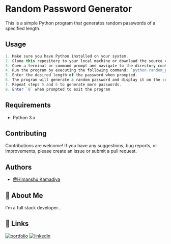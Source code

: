 
# Random Password Generator

This is a simple Python program that generates random passwords of a specified length.


## Usage

```javascript
1. Make sure you have Python installed on your system.
2. Clone this repository to your local machine or download the source code.
3. Open a terminal or command prompt and navigate to the directory containing the program files.
4. Run the program by executing the following command: `python random_password_generator.py`.
5. Enter the desired length of the password when prompted.
6. The program will generate a random password and display it on the console.
7. Repeat steps 5 and 6 to generate more passwords.
8. Enter `0` when prompted to exit the program
```


## Requirements
- Python 3.x
## Contributing

Contributions are welcome! If you have any suggestions, bug reports, or improvements, please create an issue or submit a pull request.


## Authors

- [@Himanshu Kamadiya](https://github.com/HimanshuKamadiya)


## 🚀 About Me
I'm a full stack developer...


## 🔗 Links
[![portfolio](https://img.shields.io/badge/my_portfolio-000?style=for-the-badge&logo=ko-fi&logoColor=white)](https://github.com/HimanshuKamadiya)
[![linkedin](https://img.shields.io/badge/linkedin-0A66C2?style=for-the-badge&logo=linkedin&logoColor=white)](https://www.linkedin.com/in/himanshukamadiya-45a942203/)


